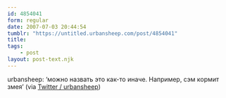 ```yaml
---
id: 4854041
form: regular
date: 2007-07-03 20:44:54
tumblr: "https://untitled.urbansheep.com/post/4854041"
title:
tags:
    - post
layout: post-text.njk
---
```


<p>urbansheep: &lsquo;можно назвать это как-то иначе. Например, сэм кормит змея&rsquo; (via <a href="http://twitter.com/urbansheep/statuses/132705592">Twitter / urbansheep</a>)</p>

